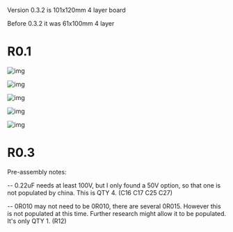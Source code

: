 
Version 0.3.2 is 101x120mm 4 layer board

Before 0.3.2 it was 61x100mm 4 layer


# R0.1
![img](https://raw.githubusercontent.com/wiki/gerefi/gerefi_documentation/Hardware/MC33816_test_board/MC33816_test_board_0_1_half_assembled.jpg)

![img](https://raw.githubusercontent.com/wiki/gerefi/gerefi_documentation/Hardware/MC33816_test_board/MC33816_test_board_0_1_assembled_1.jpg)

![img](https://raw.githubusercontent.com/wiki/gerefi/gerefi_documentation/Hardware/MC33816_test_board/MC33816_test_board_0_1_assembled_2.jpg)

![img](https://raw.githubusercontent.com/wiki/gerefi/gerefi_documentation/Hardware/MC33816_test_board/MC33816_test_board_0_1_assembled_3.jpg)

![img](https://raw.githubusercontent.com/wiki/gerefi/gerefi_documentation/Hardware/MC33816_test_board/MC33816_test_board_0_1_assembled_4.jpg)

# R0.3

Pre-assembly notes:

-- 0.22uF needs at least 100V, but I only found a 50V option, so that one is not populated by china. This is QTY 4. 
(C16 C17 C25 C27)

-- 0R010 may not need to be 0R010, there are several 0R015. However this is not populated at this time. Further research might allow it to be populated. It's only QTY 1. 
(R12)
